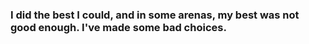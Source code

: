 ### I did the best I could, and in some arenas, my best was not good enough. I've made some bad choices.